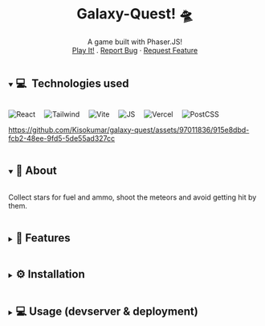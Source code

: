 <p align="center">
  <h1 align="center">Galaxy-Quest! 🛸</h1>
  <p align="center">
    A game built with Phaser.JS!
   <br />
    <a href="https://galaxy.kisho.uk/" target="_blank">Play It!</a>
    .
    <a href="https://github.com/Kisokumar/galaxy-quest/issues">Report Bug</a>
    ·
    <a href="https://github.com/Kisokumar/galaxy-quest/issues">Request Feature</a>
  </p>
</p>

<details open="open">
  <summary><h2 style="display: inline-block"> 💻&nbsp; Technologies used
 </h2></summary>

![React](https://img.shields.io/badge/React-20232A?style=for-the-badge&logo=react&logoColor=61DAFB)&emsp;
![Tailwind](https://img.shields.io/badge/Tailwind_CSS-38B2AC?style=for-the-badge&logo=tailwind-css&logoColor=white)&emsp;
![Vite](https://img.shields.io/badge/Vite-B73BFE?style=for-the-badge&logo=vite&logoColor=FFD62E)&emsp;
![JS](https://img.shields.io/badge/JavaScript-323330?style=for-the-badge&logo=javascript&logoColor=F7DF1E)&emsp;
![Vercel](https://img.shields.io/badge/Vercel-000000?style=for-the-badge&logo=vercel&logoColor=white)&emsp;
![PostCSS](https://img.shields.io/badge/postcss-DD3A0A?style=for-the-badge&logo=postcss&logoColor=white)&emsp;


</details>

https://github.com/Kisokumar/galaxy-quest/assets/97011836/915e8dbd-fcb2-48ee-9fd5-5de55ad327cc

<details open>
 <summary>
    <h2 style="display: inline-block">🚀 About</h2>
 </summary>

<p>Collect stars for fuel and ammo, shoot the meteors and avoid getting hit by them.</p>
</details>

<details closed>
  <summary><h2 style="display: inline-block"> 📝 Features
 </h2></summary>


- [x] Transition to React

- [x] Transition to Tailwind CSS

- [x] FreePlay Mode

- [ ] Two Player Mode

- [x] Contextual game over scene (messages of how you died/ won)

- [ ] Create components(volume slider, controls page, banner)

- [x] Code seperation & OOP ( easier to build two player mode and other game features )

- [x] Use localStorage to keep track of users highest score and update it live

- [x] Use localStorage to keep track of users mute sound preference

- [x] Game Music and SFX for all scenes & events

- [x] Shoot Lasers & destroy meteors

- [x] Single Player Mode

</details>



<details closed>
  <summary><h2 style="display: inline-block"> ⚙️ Installation </h2></summary>

Make sure you have `node`, `git` and `npm` installed before beginning.

> 📜 Install Dependencies:

```
git clone https://github.com/Kisokumar/galaxy-quest
cd galaxy-quest

npm i
```

</details>

<details closed>
  <summary><h2 style="display: inline-block"> 💻 Usage (devserver & deployment)
</h2></summary>

Make sure you have completed installation in the section above.

> 📜 Run a devserver :

```
npm run dev
```
> 📜 Build locally & preview:
```
npm run build
npm run preview
```


> 📜 Script to build & deploy (github pages):

```
#!/usr/bin/env sh

# abort on errors
set -e

# build
npm run build

# navigate into the build output directory
cd dist

# place .nojekyll to bypass Jekyll processing
echo > .nojekyll

# if you are deploying to a custom domain
# echo 'www.example.com' > CNAME

git init
git checkout -B main
git add -A
git commit -m 'deploy'

# if you are deploying to https://<USERNAME>.github.io
# git push -f git@github.com:<USERNAME>/<USERNAME>.github.io.git main

# if you are deploying to https://<USERNAME>.github.io/<REPO>
git push -f git@github.com:username/repo.git main:gh-pages

cd -

```
> Source for the script above: [Vite Docs](https://vitejs.dev/guide/static-deploy.html)
</details>
